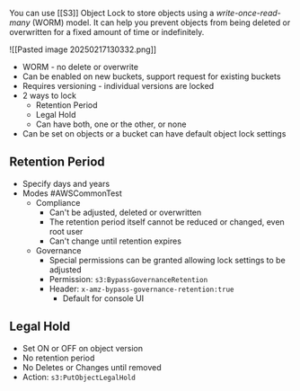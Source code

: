 You can use [[S3]] Object Lock to store objects using a _write-once-read-many_ (WORM) model. It can help you prevent objects from being deleted or overwritten for a fixed amount of time or indefinitely.

![[Pasted image 20250217130332.png]]

- WORM - no delete or overwrite
- Can be enabled on new buckets, support request for existing buckets
- Requires versioning - individual versions are locked
- 2 ways to lock
	- Retention Period
	- Legal Hold
	- Can have both, one or the other, or none
- Can be set on objects or a bucket can have default object lock settings

## Retention Period
- Specify days and years
- Modes #AWSCommonTest 
	- Compliance
		- Can't be adjusted, deleted or overwritten
		- The retention period itself cannot be reduced or changed, even root user
		- Can't change until retention expires
	- Governance
		- Special permissions can be granted allowing lock settings to be adjusted
		- Permission: `s3:BypassGovernanceRetention`
		- Header: `x-amz-bypass-governance-retention:true`
			- Default for console UI

## Legal Hold
- Set ON or OFF on object version
- No retention period
- No Deletes or Changes until removed
- Action: `s3:PutObjectLegalHold`